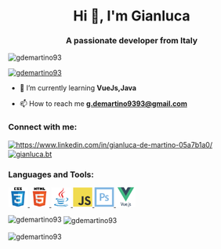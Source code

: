 <h1 align="center">Hi 👋, I'm Gianluca</h1>
<h3 align="center">A passionate developer from Italy</h3>

<p align="left"> <img src="https://komarev.com/ghpvc/?username=gdemartino93&label=Profile%20views&color=0e75b6&style=flat" alt="gdemartino93" /> </p>

<p align="left"> <a href="https://github.com/ryo-ma/github-profile-trophy"><img src="https://github-profile-trophy.vercel.app/?username=gdemartino93" alt="gdemartino93" /></a> </p>

- 🌱 I’m currently learning **VueJs,Java**

- 📫 How to reach me **g.demartino9393@gmail.com**

<h3 align="left">Connect with me:</h3>
<p align="left">
<a href="https://linkedin.com/in/https://www.linkedin.com/in/gianluca-de-martino-05a7b1a0/" target="blank"><img align="center" src="https://raw.githubusercontent.com/rahuldkjain/github-profile-readme-generator/master/src/images/icons/Social/linked-in-alt.svg" alt="https://www.linkedin.com/in/gianluca-de-martino-05a7b1a0/" height="30" width="40" /></a>
<a href="https://instagram.com/gianluca.bt" target="blank"><img align="center" src="https://raw.githubusercontent.com/rahuldkjain/github-profile-readme-generator/master/src/images/icons/Social/instagram.svg" alt="gianluca.bt" height="30" width="40" /></a>
</p>

<h3 align="left">Languages and Tools:</h3>
<p align="left"> <a href="https://www.w3schools.com/css/" target="_blank" rel="noreferrer"> <img src="https://raw.githubusercontent.com/devicons/devicon/master/icons/css3/css3-original-wordmark.svg" alt="css3" width="40" height="40"/> </a> <a href="https://www.w3.org/html/" target="_blank" rel="noreferrer"> <img src="https://raw.githubusercontent.com/devicons/devicon/master/icons/html5/html5-original-wordmark.svg" alt="html5" width="40" height="40"/> </a> <a href="https://www.java.com" target="_blank" rel="noreferrer"> <img src="https://raw.githubusercontent.com/devicons/devicon/master/icons/java/java-original.svg" alt="java" width="40" height="40"/> </a> <a href="https://developer.mozilla.org/en-US/docs/Web/JavaScript" target="_blank" rel="noreferrer"> <img src="https://raw.githubusercontent.com/devicons/devicon/master/icons/javascript/javascript-original.svg" alt="javascript" width="40" height="40"/> </a> <a href="https://www.photoshop.com/en" target="_blank" rel="noreferrer"> <img src="https://raw.githubusercontent.com/devicons/devicon/master/icons/photoshop/photoshop-line.svg" alt="photoshop" width="40" height="40"/> </a> <a href="https://vuejs.org/" target="_blank" rel="noreferrer"> <img src="https://raw.githubusercontent.com/devicons/devicon/master/icons/vuejs/vuejs-original-wordmark.svg" alt="vuejs" width="40" height="40"/> </a> </p>

<p><img align="left" src="https://github-readme-stats.vercel.app/api/top-langs?username=gdemartino93&show_icons=true&locale=en&layout=compact" alt="gdemartino93" /></p>

<p>&nbsp;<img align="center" src="https://github-readme-stats.vercel.app/api?username=gdemartino93&show_icons=true&locale=en" alt="gdemartino93" /></p>

<p><img align="center" src="https://github-readme-streak-stats.herokuapp.com/?user=gdemartino93&" alt="gdemartino93" /></p>
